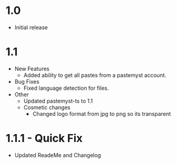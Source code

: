 # 1.0
- Initial release

# 1.1
- New Features
    - Added ability to get all pastes from a pastemyst account.
- Bug Fixes
    - Fixed language detection for files.
- Other
    - Updated pastemyst-ts to 1.1
    - Cosmetic changes
        - Changed logo format from jpg to png so its transparent

# 1.1.1 - Quick Fix
- Updated ReadeMe and Changelog